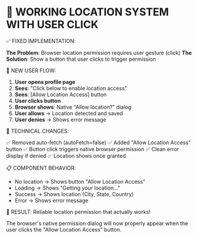 🎯 WORKING LOCATION SYSTEM WITH USER CLICK
==========================================

✅ FIXED IMPLEMENTATION:

**The Problem**: Browser location permission requires user gesture (click)
**The Solution**: Show a button that user clicks to trigger permission

📱 NEW USER FLOW:

1. **User opens profile page**
2. **Sees**: "Click below to enable location access" 
3. **Sees**: [Allow Location Access] button
4. **User clicks button**
5. **Browser shows**: Native "Allow location?" dialog
6. **User allows** → Location detected and saved
7. **User denies** → Shows error message

🔧 TECHNICAL CHANGES:

✅ Removed auto-fetch (autoFetch=false)
✅ Added "Allow Location Access" button
✅ Button click triggers native browser permission
✅ Clean error display if denied
✅ Location shows once granted

📋 COMPONENT BEHAVIOR:

- No location → Shows button "Allow Location Access"
- Loading → Shows "Getting your location..."
- Success → Shows location (City, State, Country)
- Error → Shows error message

🎯 RESULT: Reliable location permission that actually works!

The browser's native permission dialog will now properly appear when the user clicks the "Allow Location Access" button.